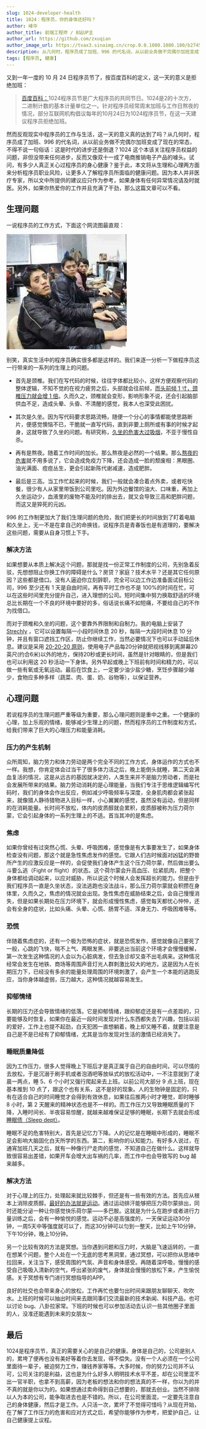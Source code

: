 ```yaml
---
slug: 1024-developer-health
title: 1024：程序员，你的身体还好吗？
author: 峰华
author_title: 前端工程师 / B站UP主
author_url: https://github.com/zxuqian
author_image_url: https://tvax3.sinaimg.cn/crop.0.0.1080.1080.180/b2745d44ly8g8s4muqeggj20u00u0n0k.jpg?KID=imgbed,tva&Expires=1582389585&ssig=EvXmyu%2FXsX
description: 从几何时，程序员成了加班、996 的代名词，从以前业务做不完偶尔加班变成了现在的常态，不得不说一句俗话：这是时代的进步还是倒退？
tags: [程序员, 健康]
---
```


又到一年一度的 10 月 24 日程序员节了，按百度百科的定义，这一天的意义是拒绝加班：

> [百度百科：](https://baike.baidu.com/item/1024%E7%A8%8B%E5%BA%8F%E5%91%98%E8%8A%82/16017417?fromtitle=1024&fromid=22984677&fr=aladdin)1024程序员节是广大程序员的共同节日。1024是2的十次方，二进制计数的基本计量单位之一。针对程序员经常周末加班与工作日熬夜的情况，部分互联网机构倡议每年的10月24日为1024程序员节，在这一天建议程序员拒绝加班。

然而反观现实中程序员的工作与生活，这一天的意义真的达到了吗？从几何时，程序员成了加班、996 的代名词，从以前业务做不完偶尔加班变成了现在的常态，不得不说一句俗话：这是时代的进步还是倒退？1024 这个本该关注程序员权益的问题，非但没带来任何进步，反而又像双十一成了电商推销电子产品的噱头。试问，有多少人真正关心过程序员的身心健康？鉴于此，本文将从生理和心理两方面来分析程序员职业风险，让更多人了解程序员所面临的健康问题。因为本人并非医疗专家，所以文中所提供的建议应只作为参考，如果身体有任何异常情况请及时就医。另外，如果你热爱你的工作并且充满了干劲，那么这篇文章可以不看。

<!-- truncate -->

## 生理问题
一说程序员的工作方式，下面这个网流图最直观：

![img](./img/2020-10-24-14-08-25.png)

别笑，真实生活中的程序员确实很多都是这样的。我们来逐一分析一下做程序员这一行带来的一系列的生理上的问题。

- 首先是颈椎。我们在写代码的时候，往往字体都比较小，这样方便观察代码的整体逻辑，不知不觉的在视力疲劳之后，头部就会往前倾，[而头前倾 1 寸，颈椎压力就会增 1 倍](http://www.jksb.com.cn/html/2017/jiankangshuzi_0210/108505.html)。久而久之，颈椎就会变形，影响形象不说，还会引起脑部供血不足，造成头晕、头昏、不清醒的感觉，我本人也深受此困扰。

- 其次是久坐。因为写代码要求思路流畅，随便一个分心的事情都能使思路断片，便感觉懊恼不已，干脆就一直写代码，直到非要上厕所或有事的时候才起身，这就导致了久坐的问题。有研究称，[久坐的危害大过吸烟](http://health.people.com.cn/n1/2018/1105/c14739-30381668.html)，不亚于慢性自杀。

- 再有是熬夜。随着工作时间的加长。那么熬夜是必然的一个结果。那么[熬夜的危害](http://m.xinhuanet.com/yn/2018-05/26/c_137205544.htm)就不用多说了，它会造成免疫力下降，还会造成一脸的颓废相：黑眼圈、油光满面、痘痘丛生，更会引起新陈代谢减速，造成肥胖。

- 最后是三高。当工作忙起来的时候，我们一般就会凑合着点外卖，或者吃快餐，很少有人从家里带饭到公司里吃。因为外边餐馆的油大、口味重，再加上久坐运动少，血液里的废物不能及时的排出去，就又会导致三高和肥胖问题，而这又是猝死的元凶。

996 的工作制更加大了我们生理问题的危险，我们把更长的时间放到了盯着电脑和久坐上，无一不是在拿自己的命换钱，说程序员是青春饭也是有道理的，要解决这些问题，需要从自身习惯上下手。
### 解决方法
如果想要从本质上解决这个问题，那就是找一份正常工作制度的公司，先别急着反驳，先想想阻止你换工作的障碍是什么？房贷？家庭？技术水平？还是其它任何原因？这些都是借口。没有人逼迫你立刻辞职，完全可以边工作边准备面试目标公司，996 至少还有 1 天是自由时间，再有平时工作也不是 100%的时间在忙，可以在这些时间里充分提升自己，进入理想的公司。短时间集中努力换取舒适的环境总比长期在一个不良的环境中要好的多，俗话说长痛不如短痛，不要给自己的不作为找借口。

而对于颈椎和久坐的问题，这个要靠外界限制和自制力。我的电脑上安装了 [Strechly](https://hovancik.net/stretchly/) ，它可以设置每隔一小段时间休息 20 秒，每隔一大段时间休息 10 分钟，并且有窗口遮挡工作区，防止你继续工作，当然必要情况下也可以手动延后休息。建议是采用 [20-20-20 原则](http://news.xinhuanet.com/world/2017-02/03/c_129464266.htm#:~:text=%E4%B8%93%E5%AE%B6%E5%BB%BA%E8%AE%AE%E4%BA%BA%E4%BB%AC%E9%81%B5%E4%BB%8E%EF%BC%92%EF%BC%90,%E7%A7%92%E6%88%96%E6%9B%B4%E9%95%BF%E6%97%B6%E9%97%B4%E3%80%82)，使用电子产品每20分钟就把视线移到离屏幕20英尺(约合6米)以外的地方，保持20秒或更长时间，虽然是针对眼睛的，但是我们也可以利用这 20 秒活动一下身体。另外早起或晚上下班前有时间和精力的，可以做一些有氧或无氧运动。最后在饮食上，一定要少油少盐少糖，烹饪步骤越少越少，食物应多种多样（蔬菜、肉、蛋、奶、谷物等），以保证营养。
## 心理问题
若说程序员的生理问题严重等级为重要，那么心理问题则是重中之重。一个健康的心理，加上乐观的情绪，能够减少生理上的问题，然而程序员的工作制度和方式，给我们带来了巨大的心理压力和能量消耗。
### 压力的产生机制
众所周知，脑力劳力和体力劳动是两个完全不同的工作方式，身体运作的方式也不一样。我想，你肯定体会过当干了很多体力活之后，晚上能倒头就睡，第二天会满血复活的情况，这是从远古的基因就决定的，人类生来并不是脑力劳动者，而是社会发展所带来的结果。脑力劳动消耗的是心理能量，当我们专注于思维逻辑编写代码时，我们的身体会作出反应，例如减少呼吸频率与深度，全身肌肉都会紧张起来，就像猎人静待猎物进入目标一样，小心翼翼的感觉，虽然没有运动，但是同样的在消耗能量。长时间不放松，体内的皮质醇就会累积，皮质醇被称为压力荷尔蒙，它会引起身体的一系列生理上的不适。首当其冲的是焦虑。
### 焦虑
如果你曾经有过突然心慌、头晕、呼吸困难，感觉像是有大事要发生了，如果身体检查没有问题，那这个就是急性焦虑发作的感觉。它跟人们古时候面对凶猛的野兽所产生的应激反应是一样的，会促使我们身体产生这个压力荷尔蒙，然后做出要么斗要么逃（Fight or flight）的状态。这个荷尔蒙会升高血压、拉紧肌肉，把整个身体都给调动起来，以应对威胁，所以说这个时候人会发挥超长的能力。但是由于我们程序员一直是久坐状态，没法逃跑也没法战斗，那么压力荷尔蒙就会积攒在身体里，久而久之，焦虑的情况就会出现。急性焦虑在威胁结束之后，会自己慢慢消失，但是如果长期处在压力环境下，就会形成慢性焦虑，感觉每天都忧心忡忡，还会有全身的症状，比如头痛、头晕、心慌、肠胃不适、浑身无力、呼吸困难等等。
### 恐慌
伴随着焦虑症的，还有一个极为恐怖的症状，就是恐慌发作，感觉就像自己要死了一般，心跳的飞快，喘不上气、两眼发黑、非要逃出当前这个环境才会慢慢缓解，第一次发生这种情况的人会以为心脏病发，但去急诊却又查不出毛病来。这种情况经常会发生在地铁、商场等周围声音灯光人群刺激比较大的地方。这是因为人在长期压力下，已经没有多余的能量处理周围的环境刺激了，会产生一个本能的逃跑反应，当你身体越虚弱，压力越大，这种情况就越容易发生。
### 抑郁情绪
长期的压力还会导致情绪的低落。它是抑郁情绪，跟抑郁症还是有一点差距的，只要能够及时恢复。如果你在最近一段时间发现对什么东西都失去了兴趣，包括以前的爱好，工作上也提不起劲，白天犯困一直想躺着，晚上却又睡不着，就要注意是自己是不是已经有了抑郁情绪，尤其是当你发现对生活的激情已经消失了。
### 睡眠质量降低
因为工作压力，很多人觉得晚上下班后才是真正属于自己的自由时间，可以尽情的去放松，于是沉溺于刷手机或者泡酒吧等放纵式的放松活动中，一不注意就到了凌晨一两点，睡 5、6 个小时又强行爬起来去上班。以前公司大部分 9 点上班，现在基本推到 10 点了，跟这个也有关系，这不是好的现象。人的生物钟是固定的，只有在适合自己的时间睡觉才会得到有效休息，如果往后推两小时才睡觉，即时睡够 8 小时，第 2 天醒来的精神状态也是不一样的。而工作压力又导致睡眠质量的下降，入睡时间长、半夜容易惊醒，就越来越难保证足够的睡眠，长期下去就会形成[睡眠债（Sleep dept）](https://baike.baidu.com/item/%E7%9D%A1%E7%9C%A0%E8%B4%9F%E5%80%BA/9480027?fr=aladdin)。

睡眠不足的危害特别大，首先是记忆力下降。人的记忆是在睡眠中形成的，睡眠不足会影响大脑固化白天所学的东西。第二，影响你的认知能力。有好多人说过，在通宵加班几天之后，就有一种像行尸走肉的感觉，不知道自己在做什么。这样就导致很容易出差错，如果开车会增大出车祸的几率，而工作中也会导致写的 bug 越来越多。
### 解决方法
对于心理上的压力，处理起来就比较棘手，但还是有一些有效的方法。首先应从根本上消除皮质醇。[最好的办法就是运动](https://zhuanlan.zhihu.com/p/99231562)。通过运动排汗能够把压力荷尔蒙排出，同时还能分泌一种让你感觉快乐荷尔蒙——多巴胺。这就是为什么在跑步或者进行力量训练之后，会有一种愉悦的感觉。运动不必是高强度的，一天保证运动30分钟，一周5天中等强度就可以了，而这30分钟可以匀到一整天，比如上午10分钟，下午10分钟，晚上10分钟。

另一个比较有效的方法是冥想。当你遇到问题和压力时，大脑是飞速运转的，一直在想某个问题，整个人处在一个无底的思考黑洞里，通过冥想，可以把你从思绪中拉回来，关注当下，感受周围的气氛、声音和身体感受。再随着深呼吸，慢慢的感受自己吸吸入清新的空气，呼出紧张的废气，身体就会慢慢的放松下来，产生愉悦感。关于冥想有专门进行冥想指导的APP。

良好的社交也会带来身心的放松，工作再忙也要匀出时间来跟朋友聊聊天、吹吹水。上班的时候可以抽出时间来去跟同事们交流最新的技术新闻、科技产品，也可以讨论 bug、八卦拉家常。下班的时候也可以参加活动去认识一些其他圈子里面的人，没准还能遇到未来的女朋友～
## 最后
1024是程序员节，真正的需要关心的是自己的健康。身体是自己的，公司是别人的，累垮了便再也没有美好等着你去发现，得不偿失。没有一个人必须在一个公司里面待一辈子，被迫努力工作，赚钱养家等等。大多时候，你的努力公司并不认可，公司关注的是利益，这也是为什么好多人明明技术水平不差，却在公司里混不出一官半职，也拿不到高薪，因为老板的想法和你的想法真的不一样，你以为的并不真的就是你以为的。如果想通过卖命得到自己想要的，那就去创业。当然不排除以人为本的公司，能争取进去也是不错的。所以，在公司里面混，一定要先注意自己的身体健康，然后才是工作。人只活一次，累坏了不觉得可惜吗？从现在开始，在了解了工作压力的危害和应对方式之后，希望你能够作为参考，把爱护自己，让自己健康提上议程。



<!-- [>> 在 B 站参与讨论]() -->

